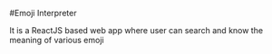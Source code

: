 #Emoji Interpreter

It is a ReactJS based web app where user can search and know the meaning of various emoji
